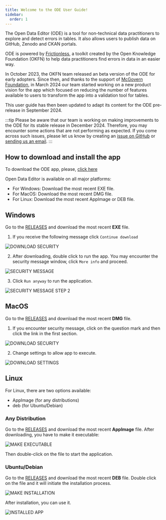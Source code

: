 ```yaml
---
title: Welcome to the ODE User Guide!
sidebar:
  order: 1
---
```


The Open Data Editor (ODE) is a tool for non-technical data practitioners to explore and detect errors in tables. It also allows users to publish data on GitHub, Zenodo and CKAN portals.

ODE is powered by [Frictionless](https://framework.frictionlessdata.io/), a toolkit created by the Open Knowledge Foundation (OKFN) to help data practitioners find errors in data in an easier way.

In October 2023, the OKFN team released an beta version of the ODE for early adopters. Since then, and thanks to the support of [McGovern Foundation](https://www.mcgovern.org/), in March 2024 our team started working on a new product vision for the app which focused on reducing the number of features available to users to transform the app into a validation tool for tables.

This user guide has then been updated to adapt its content for the ODE pre-release in September 2024.

:::tip
Please be aware that our team is working on making improvements to the ODE for its stable release in December 2024. Therefore, you may encounter some actions that are not performing as expected. If you come across such issues, please let us know by creating an [issue on GitHub](https://github.com/okfn/opendataeditor/issues/new) or [sending us an email](mailto:info@okfn.org).
:::

## How to download and install the app

To download the ODE app, please, [click here](https://github.com/okfn/opendataeditor/releases)

Open Data Editor is available on all major platforms:
- For Windows: Download the most recent EXE file.
- For MacOS: Download the most recent DMG file.
- For Linux: Download the most recent AppImage or DEB file.

## Windows

Go to the [RELEASES](https://github.com/okfn/opendataeditor/releases) and download the most recent **EXE** file.

1. If you receive the following message click `Continue download`

![DOWNLOAD SECURITY](./assets/getting-started/gs-windows-download.png)

2. After downloading, double click to run the app. You may encounter the security message window, click `More info` and proceed.

![SECURITY MESSAGE](./assets/getting-started/gs-protection-screen.png)

3. Click `Run anyway` to run the application.

![SECURITY MESSAGE STEP 2](./assets/getting-started/gs-protection-screen-2.png)

## MacOS

Go to the [RELEASES](https://github.com/okfn/opendataeditor/releases) and download the most recent **DMG** file.

1. If you encounter security message, click on the question mark and then click the link in the first section.

![DOWNLOAD SECURITY](./assets/getting-started/gs-macos-download.png)

2. Change settings to allow app to execute.

![DOWNLOAD SETTINGS](./assets/getting-started/gs-macos-download-step2.png)

## Linux

For Linux, there are two options available:

- AppImage (for any distributions)
- deb (for Ubuntu/Debian)

### Any Distribution

Go to the [RELEASES](https://github.com/okfn/opendataeditor/releases) and download the most recent **AppImage** file. After downloading, you have to make it executable:

![MAKE EXECUTABLE](./assets/getting-started/gs-linux-executable.png)

Then double-click on the file to start the application.

### Ubuntu/Debian

Go to the [RELEASES](https://github.com/okfn/opendataeditor/releases) and download the most recent **DEB** file. Double click on the file and it will initiate the installation process.

![MAKE INSTALLATION](./assets/getting-started/gs-ode-installation.png)

After installation, you can use it.

![INSTALLED APP](./assets/getting-started/gs-ode-app.png)
